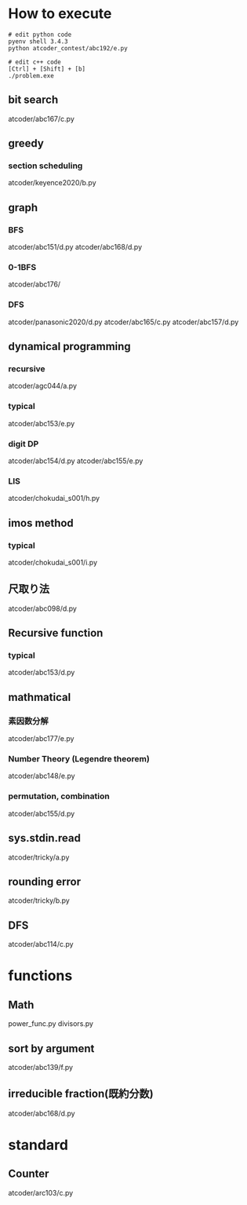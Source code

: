# How to execute

```shell
# edit python code
pyenv shell 3.4.3
python atcoder_contest/abc192/e.py
```

```shell
# edit c++ code
[Ctrl] + [Shift] + [b]
./problem.exe
```

## bit search

atcoder/abc167/c.py

## greedy

### section scheduling

atcoder/keyence2020/b.py

## graph

### BFS

atcoder/abc151/d.py
atcoder/abc168/d.py

### 0-1BFS

atcoder/abc176/

### DFS

atcoder/panasonic2020/d.py
atcoder/abc165/c.py
atcoder/abc157/d.py

## dynamical programming

### recursive

atcoder/agc044/a.py

### typical

atcoder/abc153/e.py

### digit DP

atcoder/abc154/d.py
atcoder/abc155/e.py

### LIS

atcoder/chokudai_s001/h.py

## imos method

### typical

atcoder/chokudai_s001/i.py

## 尺取り法

atcoder/abc098/d.py

## Recursive function

### typical

atcoder/abc153/d.py

## mathmatical

### 素因数分解

atcoder/abc177/e.py

### Number Theory (Legendre theorem)

atcoder/abc148/e.py

### permutation, combination

atcoder/abc155/d.py

## sys.stdin.read

atcoder/tricky/a.py

## rounding error

atcoder/tricky/b.py

## DFS

atcoder/abc114/c.py

# functions

## Math

power_func.py
divisors.py

## sort by argument

atcoder/abc139/f.py

## irreducible fraction(既約分数)

atcoder/abc168/d.py

# standard

## Counter

atcoder/arc103/c.py